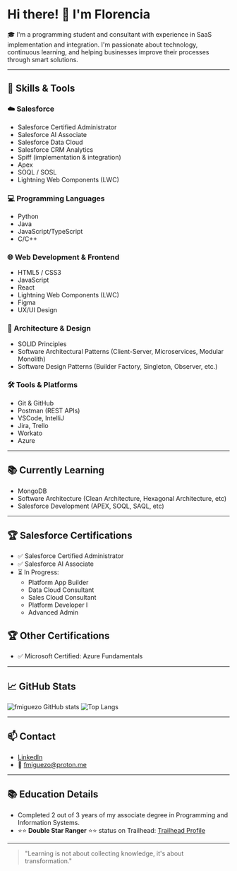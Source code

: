 # Hi there! 👋 I'm Florencia

🎓 I'm a programming student and consultant with experience in SaaS implementation and integration. I'm passionate about technology, continuous learning, and helping businesses improve their processes through smart solutions.

---

## 🧠 Skills & Tools

### ☁️ Salesforce
- Salesforce Certified Administrator
- Salesforce AI Associate
- Salesforce Data Cloud
- Salesforce CRM Analytics
- Spiff (implementation & integration)
- Apex
- SOQL / SOSL
- Lightning Web Components (LWC)


### 💻 Programming Languages
- Python
- Java
- JavaScript/TypeScript
- C/C++

### 🌐 Web Development & Frontend
- HTML5 / CSS3
- JavaScript
- React
- Lightning Web Components (LWC)
- Figma
- UX/UI Design

### 🧱 Architecture & Design
- SOLID Principles
- Software Architectural Patterns (Client-Server, Microservices, Modular Monolith)
- Software Design Patterns (Builder Factory, Singleton, Observer, etc.)

### 🛠️ Tools & Platforms
- Git & GitHub
- Postman (REST APIs)
- VSCode, IntelliJ
- Jira, Trello
- Workato
- Azure

---

## 📚 Currently Learning

- MongoDB
- Software Architecture (Clean Architecture, Hexagonal Architecture, etc)
- Salesforce Development (APEX, SOQL, SAQL, etc)

---

## 🏆 Salesforce Certifications

- ✅ Salesforce Certified Administrator
- ✅ Salesforce AI Associate
- ⏳ In Progress:
  - Platform App Builder
  - Data Cloud Consultant
  - Sales Cloud Consultant
  - Platform Developer I
  - Advanced Admin
    

## 🏆 Other Certifications

- ✅ Microsoft Certified: Azure Fundamentals

---

## 📈 GitHub Stats

![fmiguezo GitHub stats](https://github-readme-stats.vercel.app/api?username=fmiguezo&show_icons=true&theme=radical)
![Top Langs](https://github-readme-stats.vercel.app/api/top-langs/?username=fmiguezo&layout=compact&theme=radical)

---

## 📫 Contact

- [LinkedIn](https://www.linkedin.com/in/fmiguezo)
- 📧 fmiguezo@proton.me

---

## 📚 Education Details

- Completed 2 out of 3 years of my associate degree in Programming and Information Systems.
- ⭐⭐ **Double Star Ranger** ⭐⭐ status on Trailhead: [Trailhead Profile](https://trailhead.salesforce.com/en/me/fmiguezo)


---

> "Learning is not about collecting knowledge, it's about transformation."

